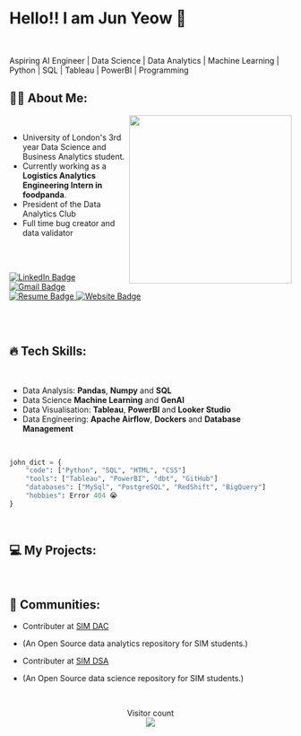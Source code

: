  # Hello!! I am Jun Yeow 👋

<br>

Aspiring AI Engineer | Data Science | Data Analytics | Machine Learning | Python | SQL | Tableau | PowerBI | Programming

<div >

  ## :man_technologist: About Me:
  <img align='right' src="https://gifsec.com/wp-content/uploads/2022/10/zenitsu-gif-2.gif" width="290" height="300">

  <br>
  
  - University of London's 3rd year Data Science and Business Analytics student. 
  - Currently working as a **Logistics Analytics Engineering Intern in foodpanda**.
  - President of the Data Analytics Club
  - Full time bug creator and data validator 
    
  <br>
  <br>
  
  <p>
      <a href="https://www.linkedin.com/in/junyeow/">
        <img src="https://img.shields.io/badge/LinkedIn-blue?style=for-the-badge&logo=linkedin&logoColor=white" alt="LinkedIn Badge"/>
      </a>
      <a href="mailto:junyeow89@gmail.com">
        <img src="https://img.shields.io/badge/Gmail-red?style=for-the-badge&logo=gmail&logoColor=white" alt="Gmail Badge"/>
      </a>
      <a href="https://drive.google.com/file/d/1x_-Z4a8l_AQXuItZqJBCvzND-3yAuS8Q/view">
        <img src="https://img.shields.io/badge/Resume-moss?style=for-the-badge&logo=google%20docs&logoColor=white&cacheSeconds=https%3A%2F%2Fprofile-counter.glitch.me%2FJohnYeow23%2Fcount.svg" alt="Resume Badge"/>
      </a>
      <a href="https://johnyeow23.github.io/JunYeow-Website/">
        <img src="https://img.shields.io/badge/Website-purple?style=for-the-badge&logo=google%20docs&logoColor=white&cacheSeconds=https%3A%2F%2Fprofile-counter.glitch.me%2FJohnYeow23%2Fcount.svg&link=https%3A%2F%2Fprofile-counter.glitch.me%2FJohnYeow23%2Fcount.svg" alt="Website Badge"/>
      </a>
  </p>
</div>

<br>
<br>

## :fire: Tech Skills:

<br>

- Data Analysis: **Pandas**, **Numpy** and **SQL**
- Data Science **Machine Learning** and **GenAI**
- Data Visualisation: **Tableau**, **PowerBI** and **Looker Studio**
- Data Engineering: **Apache Airflow**, **Dockers** and **Database Management**

<br>

```python
john_dict = {
    "code": ["Python", "SQL", "HTML", "CSS"]
    "tools": ["Tableau", "PowerBI", "dbt", "GitHub"]
    "databases": ["MySql", "PostgreSQL", "RedShift", "BigQuery"]
    "hobbies": Error 404 😭
}
```

<br>

## :computer: My Projects:

<br>

## :dancers: Communities:
- Contributer at [SIM DAC](https://github.com/DACSIM/DAC-Curriculum)
 - (An Open Source data analytics repository for SIM students.)

- Contributer at [SIM DSA](https://github.com/DACSIM/DSA-Curriculum)
 - (An Open Source data science repository for SIM students.)

<br>

<p align="center"> Visitor count<br>
    <img src="https://profile-counter.glitch.me/JohnYeow23/count.svg" />
</p>
